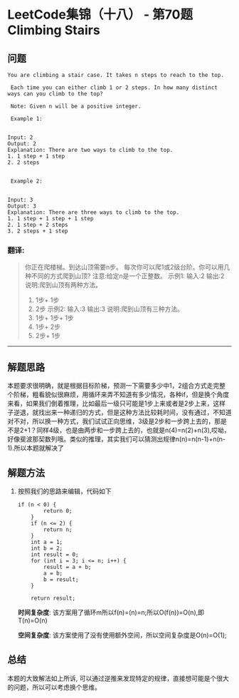 # LeetCode集锦（十八） - 第70题 Climbing Stairs

## 问题

```
You are climbing a stair case. It takes n steps to reach to the top. 

 Each time you can either climb 1 or 2 steps. In how many distinct ways can you climb to the top? 

 Note: Given n will be a positive integer. 

 Example 1: 


Input: 2
Output: 2
Explanation: There are two ways to climb to the top.
1. 1 step + 1 step
2. 2 steps


 Example 2: 


Input: 3
Output: 3
Explanation: There are three ways to climb to the top.
1. 1 step + 1 step + 1 step
2. 1 step + 2 steps
3. 2 steps + 1 step
```
### 翻译:
> 你正在爬楼梯。到达山顶需要n步。
> 每次你可以爬1或2级台阶。你可以用几种不同的方式爬到山顶?
> 注意:给定n是一个正整数。
> 示例1:
> 输入:2
> 输出:2
> 说明:爬到山顶有两种方法。
> 1. 1步+ 1步
> 2. 2步
> 示例2:
> 输入:3
> 输出:3
> 说明:爬到山顶有三种方法。
> 1. 1步+ 1步+ 1步
> 2. 1步+ 2步
> 3. 2步+ 1步


---
## 解题思路
本题要求很明确，就是根据目标阶梯，预测一下需要多少中1，2组合方式走完整个阶梯，粗看貌似很麻烦，用循环来弄不知道有多少情况，各种if，但是换个角度来看，如果我们倒着推理，比如最后一级只可能是1步上来或者是2步上来，这样子逆退，就找出来一种递归的方式，但是这种方法比较耗时间，没有通过，不知道对不对，所以换一种方式，我们试试正向思维，3级是2步和一步跨上去的，那是不是2+1？同样4级，也是由两步和一步跨上去的，也就是n(4)=n(2)+n(3),哎呦，好像斐波那契数列哦。类似的推理，其实我们可以猜测出规律n(n)=n(n-1)+n(n-1).所以本题就解决了

## 解题方法
1. 按照我们的思路来编辑，代码如下
    ```
    if (n < 0) {
            return 0;
        }
        if (n <= 2) {
            return n;
        }
        int a = 1;
        int b = 2;
        int result = 0;
        for (int i = 3; i <= n; i++) {
            result = a + b;
            a = b;
            b = result;
        }

        return result;
    ```
    __时间复杂度__:
    该方案用了循环m所以f(n)=(n)=n;所以O(f(n))=O(n),即T(n)=O(n)

    __空间复杂度__:
    该方案使用了没有使用额外空间，所以空间复杂度是O(n)=O(1);

## 总结
本题的大致解法如上所诉, 可以通过逆推来发现特定的规律，直接想可能是个很大的问题，所以可以考虑换个思维。